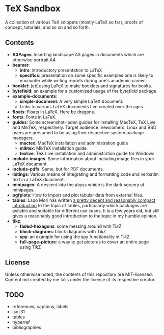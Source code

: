 TeX Sandbox
===========

A collection of various TeX snippets (mostly LaTeX so far), proofs of concept,
tutorials, and so on and so forth.

Contents
--------

* **A3Pages**:  Inserting landscape  A3  pages in  documents  which are  otherwise
  portrait A4.
* **beamer**:
  * **intro**: introductory presentation to LaTeX
  * **specifics**:  presentation on  some specific examples  one is  likely to
  encounter while writing reports during one's academic career.
* **booklet**: (ab)using LaTeX to make booklets and signatures for books.
* **bytefield**: an example for a customized usage of the *bytefield* package.
* **example-documents**:
  * **simple-document**: A very simple LaTeX document.
  * Links to various LaTeX documents I've created over the ages.
* **floats**: Floats in LaTeX. Here be dragons.
* **fonts**: Fonts in LaTeX.
* **guides**: Some screenshot-laden guides for installing MacTeX, TeX Live and
  MikTeX, respectively. Target  audience: newcomers. Linux  and BSD  users are
  presumed to be using their respective system package managers.
  * **mactex**: MacTeX installation and administration guide
  * **miktex**: MikTeX installation guide
  * **texlive**: TeX Live installation and administration guide for Windows.
* **include-images**: Some information about including image files in your LaTeX
  document.
* **include-pdfs**: Same, but for PDF documents.
* **listings**: Various means of integrating and formatting code and verbatim
  text in a LaTeX document.
* **minipages**: A descent  into  the  abyss which  is  the  dark  sorcery  of
  minipages.
* **pgfplots**: How to import and plot tabular data from external files.
* **tables**: Lapo Mori has written 
  [a pretty decent and reasonably compact introduction](https://www.tug.org/pracjourn/2007-1/mori/mori.pdf)
  to  the  topic of  tables,  particularly  which  packages are  avilable  and
  suitable for different use  cases. It is a few years old,  but still gives a
  reasonably good introduction to the topic in my humble opinion.
* **tikz**:
  * **faded-hexagons**: some messing around with Ti*k*Z
  * **block-diagrams**: block diagrams with Ti*k*Z
  * **spy**: an example for using the spy functionality in Ti*k*Z
  * **full-page-picture**: a way to get pictures to cover an entire page using
    Ti*k*Z

License
-------

Unless   otherwise    noted,   the    contents   of   this    repository   are
MIT-licensed. Content  not  created by  me  falls  under  the license  of  its
respective creator.

TODO
----

* references, captions, labels
* iso-31
* tables
* hyperref
* bibliographies
